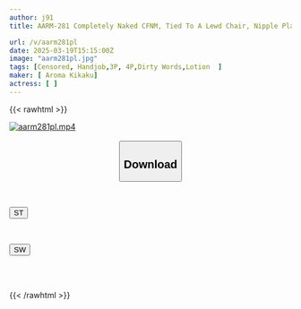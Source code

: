 ```yaml
---
author: j91
title: AARM-281 Completely Naked CFNM, Tied To A Lewd Chair, Nipple Play, Tornado Oil Handjob, And Quick Testicular Erotic Sensations Keep Him Boneless

url: /v/aarm281pl
date: 2025-03-19T15:15:00Z
image: "aarm281pl.jpg"
tags: [Censored, Handjob,3P, 4P,Dirty Words,Lotion	]
maker: [ Aroma Kikaku]
actress: [ ]
---
```



{{< rawhtml >}}

<div class="video" data-videoid="Xk3O8gbd7pUD8r2">
    <a href="javascript:;">
        <img src="/v/aarm281pl/aarm281pl.jpg" width="WIDTH" height="HEIGHT" alt="aarm281pl.mp4" loading="lazy">
    </a>
</div>

<script type="text/javascript" src="https://j91.asia/asset/on-demand-st.js"></script>

<br>
  <link rel="stylesheet" href="https://j91.asia/asset/bs5.css">
  
  <center>
  <button class="btn btn-primary" type="button" data-bs-toggle="collapse" data-bs-target=".multi-collapse" aria-expanded="false" aria-controls="multiCollapseExample1 multiCollapseExample2"><h2>Download</h2></button></center>
</p>
<div class="row">
  <div class="col">
    <div class="collapse multi-collapse" id="multiCollapseExample1">
      <div class="card card-body">
	      	      <br>
<div class="buttons">  
<p><a href="/v/aarm281pl/st.html" target="_blank"><button class="btn-hover color-3"><i class="fa fa-download"></i> ST</button></a></p></div>
    </div>
  </div>
</div>
  <div class="col">
    <div class="collapse multi-collapse" id="multiCollapseExample2">
      <div class="card card-body">
	      <br>
<div class="buttons">
<p><a href="/v/aarm281pl/sw.html" target="_blank"><button class="btn-hover color-2"><i class="fa fa-download"></i> SW</button></a></p></div>
<br><br>
      </div>
    </div>
  </div>
</div>

{{< /rawhtml >}}